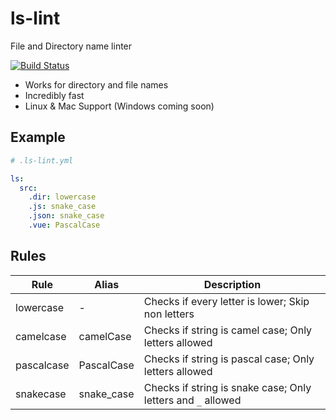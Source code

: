 # ls-lint

File and Directory name linter

[![Build Status](http://ci.loeffel.io/api/badges/loeffel-io/ls-lint/status.svg)](http://ci.loeffel.io/loeffel-io/ls-lint)

- Works for directory and file names
- Incredibly fast
- Linux & Mac Support (Windows coming soon)
 
## Example

```yaml
# .ls-lint.yml

ls:
  src:
    .dir: lowercase
    .js: snake_case
    .json: snake_case
    .vue: PascalCase
```

## Rules 

| Rule       | Alias       | Description                                                  |
| ---------- | ----------- | ------------------------------------------------------------ |
| lowercase  | -           | Checks if every letter is lower; Skip non letters            |
| camelcase  | camelCase   | Checks if string is camel case; Only letters allowed         |
| pascalcase | PascalCase  | Checks if string is pascal case; Only letters allowed        |
| snakecase  | snake_case  | Checks if string is snake case; Only letters and `_` allowed |



